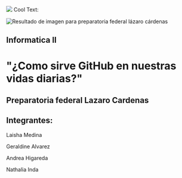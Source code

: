 
![](https://images.cooltext.com/5136744.png)
<a href="http://es.cooltext.com" target="_top"><img src="https://cooltext.com/images/ct_pixel.gif" width="80" height="15" alt="Cool Text: Generador de Logotipos y Gráficos." border="0" /></a>




![Resultado de imagen para preparatoria federal lázaro cárdenas](https://sites.google.com/a/lazarocardenas.edu.mx/pflc-cn62740-13-mariapamela/_/rsrc/1374776290366/preparatoria-federal-lazaro-cardenas/logo%20lazaro.jpg?height=292&width=320)

## Informatica II

# "¿Como sirve GitHub en nuestras vidas diarias?"

## Preparatoria federal Lazaro Cardenas
## Integrantes: 
Laisha Medina

Geraldine Alvarez

Andrea Higareda

Nathalia Inda

